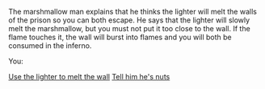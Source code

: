 The marshmallow man explains that he thinks the lighter will 
melt the walls of the prison so you can both escape. He says that 
the lighter will slowly melt the marshmallow, but you must not put it
too close to the wall. If the flame touches it, the wall will 
burst into flames and you will both be consumed in the inferno.

You:

[Use the lighter to melt the wall](melt-wall/melt-wall.md)
[Tell him he's nuts](nuts/nuts.md)

